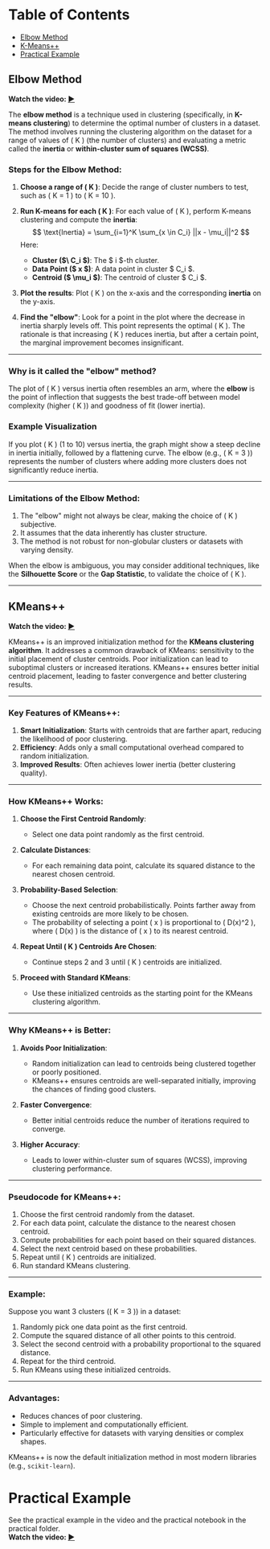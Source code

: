 # Table of Contents
- [Elbow Method](#elbow-method)
- [K-Means++](#kmeans)
- [Practical Example](#practical-example)
## Elbow Method

**Watch the video: [▶️](https://www.udemy.com/course/machinelearning/learn/lecture/34810692#content)**


The **elbow method** is a technique used in clustering (specifically, in **K-means clustering**) to determine the optimal number of clusters in a dataset. The method involves running the clustering algorithm on the dataset for a range of values of \( K \) (the number of clusters) and evaluating a metric called the **inertia** or **within-cluster sum of squares (WCSS)**. 

### Steps for the Elbow Method:
1. **Choose a range of \( K \)**: Decide the range of cluster numbers to test, such as \( K = 1 \) to \( K = 10 \).
2. **Run K-means for each \( K \)**: For each value of \( K \), perform K-means clustering and compute the **inertia**:
$$
\text{Inertia} = \sum_{i=1}^K \sum_{x \in C_i} ||x - \mu_i||^2
$$
 Here:
   - **Cluster ($\ C_i $)**: The $ i $-th cluster.
   - **Data Point ($ x $)**: A data point in cluster $ C_i $.
   - **Centroid ($ \mu_i $)**: The centroid of cluster $ C_i $.



3. **Plot the results**: Plot \( K \) on the x-axis and the corresponding **inertia** on the y-axis.

4. **Find the "elbow"**: Look for a point in the plot where the decrease in inertia sharply levels off. This point represents the optimal \( K \). The rationale is that increasing \( K \) reduces inertia, but after a certain point, the marginal improvement becomes insignificant.

---

### Why is it called the "elbow" method?
The plot of \( K \) versus inertia often resembles an arm, where the **elbow** is the point of inflection that suggests the best trade-off between model complexity (higher \( K \)) and goodness of fit (lower inertia).

### Example Visualization
If you plot \( K \) (1 to 10) versus inertia, the graph might show a steep decline in inertia initially, followed by a flattening curve. The elbow (e.g., \( K = 3 \)) represents the number of clusters where adding more clusters does not significantly reduce inertia.

---

### Limitations of the Elbow Method:
1. The "elbow" might not always be clear, making the choice of \( K \) subjective.
2. It assumes that the data inherently has cluster structure.
3. The method is not robust for non-globular clusters or datasets with varying density.

When the elbow is ambiguous, you may consider additional techniques, like the **Silhouette Score** or the **Gap Statistic**, to validate the choice of \( K \).

---

## KMeans++
**Watch the video: [▶️](https://www.udemy.com/course/machinelearning/learn/lecture/34978900#content)**

KMeans++ is an improved initialization method for the **KMeans clustering algorithm**. It addresses a common drawback of KMeans: sensitivity to the initial placement of cluster centroids. Poor initialization can lead to suboptimal clusters or increased iterations. KMeans++ ensures better initial centroid placement, leading to faster convergence and better clustering results.

---

### Key Features of KMeans++:
1. **Smart Initialization**: Starts with centroids that are farther apart, reducing the likelihood of poor clustering.
2. **Efficiency**: Adds only a small computational overhead compared to random initialization.
3. **Improved Results**: Often achieves lower inertia (better clustering quality).

---

### How KMeans++ Works:

1. **Choose the First Centroid Randomly**:
   - Select one data point randomly as the first centroid.

2. **Calculate Distances**:
   - For each remaining data point, calculate its squared distance to the nearest chosen centroid.

3. **Probability-Based Selection**:
   - Choose the next centroid probabilistically. Points farther away from existing centroids are more likely to be chosen.
   - The probability of selecting a point \( x \) is proportional to \( D(x)^2 \), where \( D(x) \) is the distance of \( x \) to its nearest centroid.

4. **Repeat Until \( K \) Centroids Are Chosen**:
   - Continue steps 2 and 3 until \( K \) centroids are initialized.

5. **Proceed with Standard KMeans**:
   - Use these initialized centroids as the starting point for the KMeans clustering algorithm.

---

### Why KMeans++ is Better:
1. **Avoids Poor Initialization**:
   - Random initialization can lead to centroids being clustered together or poorly positioned.
   - KMeans++ ensures centroids are well-separated initially, improving the chances of finding good clusters.

2. **Faster Convergence**:
   - Better initial centroids reduce the number of iterations required to converge.

3. **Higher Accuracy**:
   - Leads to lower within-cluster sum of squares (WCSS), improving clustering performance.

---

### Pseudocode for KMeans++:

1. Choose the first centroid randomly from the dataset.
2. For each data point, calculate the distance to the nearest chosen centroid.
3. Compute probabilities for each point based on their squared distances.
4. Select the next centroid based on these probabilities.
5. Repeat until \( K \) centroids are initialized.
6. Run standard KMeans clustering.

---

### Example:
Suppose you want 3 clusters (\( K = 3 \)) in a dataset:
1. Randomly pick one data point as the first centroid.
2. Compute the squared distance of all other points to this centroid.
3. Select the second centroid with a probability proportional to the squared distance.
4. Repeat for the third centroid.
5. Run KMeans using these initialized centroids.

---

### Advantages:
- Reduces chances of poor clustering.
- Simple to implement and computationally efficient.
- Particularly effective for datasets with varying densities or complex shapes.

KMeans++ is now the default initialization method in most modern libraries (e.g., `scikit-learn`).


# Practical Example
See the practical example in the video and the practical notebook in the practical folder.  
**Watch the video: [▶️](https://www.udemy.com/course/machinelearning/learn/lecture/19509906#content)**